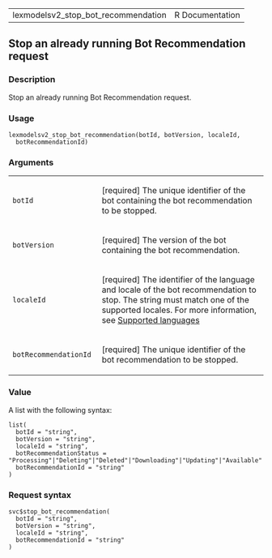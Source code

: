 <table style="width: 100%;">
<tbody>
<tr class="odd">
<td>lexmodelsv2_stop_bot_recommendation</td>
<td style="text-align: right;">R Documentation</td>
</tr>
</tbody>
</table>

## Stop an already running Bot Recommendation request

### Description

Stop an already running Bot Recommendation request.

### Usage

    lexmodelsv2_stop_bot_recommendation(botId, botVersion, localeId,
      botRecommendationId)

### Arguments

<table>
<colgroup>
<col style="width: 35%" />
<col style="width: 65%" />
</colgroup>
<tbody>
<tr class="odd">
<td><code
id="lexmodelsv2_stop_bot_recommendation_:_botId">botId</code></td>
<td><p>[required] The unique identifier of the bot containing the bot
recommendation to be stopped.</p></td>
</tr>
<tr class="even">
<td><code
id="lexmodelsv2_stop_bot_recommendation_:_botVersion">botVersion</code></td>
<td><p>[required] The version of the bot containing the bot
recommendation.</p></td>
</tr>
<tr class="odd">
<td><code
id="lexmodelsv2_stop_bot_recommendation_:_localeId">localeId</code></td>
<td><p>[required] The identifier of the language and locale of the bot
recommendation to stop. The string must match one of the supported
locales. For more information, see <a
href="https://docs.aws.amazon.com/lexv2/latest/dg/how-languages.html">Supported
languages</a></p></td>
</tr>
<tr class="even">
<td><code
id="lexmodelsv2_stop_bot_recommendation_:_botRecommendationId">botRecommendationId</code></td>
<td><p>[required] The unique identifier of the bot recommendation to be
stopped.</p></td>
</tr>
</tbody>
</table>

### Value

A list with the following syntax:

    list(
      botId = "string",
      botVersion = "string",
      localeId = "string",
      botRecommendationStatus = "Processing"|"Deleting"|"Deleted"|"Downloading"|"Updating"|"Available"|"Failed"|"Stopping"|"Stopped",
      botRecommendationId = "string"
    )

### Request syntax

    svc$stop_bot_recommendation(
      botId = "string",
      botVersion = "string",
      localeId = "string",
      botRecommendationId = "string"
    )

